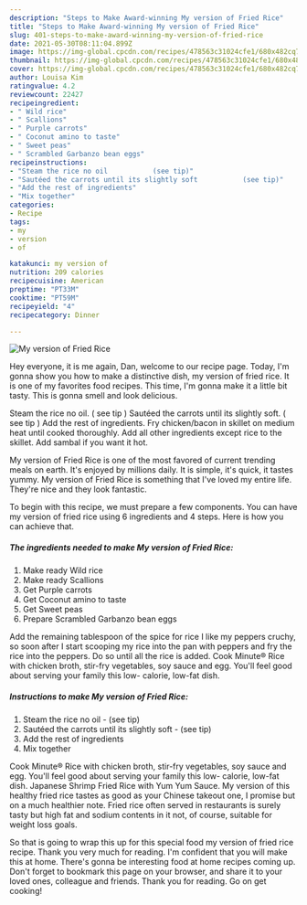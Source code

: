 ```yaml
---
description: "Steps to Make Award-winning My version of Fried Rice"
title: "Steps to Make Award-winning My version of Fried Rice"
slug: 401-steps-to-make-award-winning-my-version-of-fried-rice
date: 2021-05-30T08:11:04.899Z
image: https://img-global.cpcdn.com/recipes/478563c31024cfe1/680x482cq70/my-version-of-fried-rice-recipe-main-photo.jpg
thumbnail: https://img-global.cpcdn.com/recipes/478563c31024cfe1/680x482cq70/my-version-of-fried-rice-recipe-main-photo.jpg
cover: https://img-global.cpcdn.com/recipes/478563c31024cfe1/680x482cq70/my-version-of-fried-rice-recipe-main-photo.jpg
author: Louisa Kim
ratingvalue: 4.2
reviewcount: 22427
recipeingredient:
- " Wild rice"
- " Scallions"
- " Purple carrots"
- " Coconut amino to taste"
- " Sweet peas"
- " Scrambled Garbanzo bean eggs"
recipeinstructions:
- "Steam the rice no oil           (see tip)"
- "Sautéed the carrots until its slightly soft           (see tip)"
- "Add the rest of ingredients"
- "Mix together"
categories:
- Recipe
tags:
- my
- version
- of

katakunci: my version of 
nutrition: 209 calories
recipecuisine: American
preptime: "PT33M"
cooktime: "PT59M"
recipeyield: "4"
recipecategory: Dinner

---
```



![My version of Fried Rice](https://img-global.cpcdn.com/recipes/478563c31024cfe1/680x482cq70/my-version-of-fried-rice-recipe-main-photo.jpg)

Hey everyone, it is me again, Dan, welcome to our recipe page. Today, I'm gonna show you how to make a distinctive dish, my version of fried rice. It is one of my favorites food recipes. This time, I'm gonna make it a little bit tasty. This is gonna smell and look delicious.

Steam the rice no oil. ( see tip ) Sautéed the carrots until its slightly soft. ( see tip ) Add the rest of ingredients. Fry chicken/bacon in skillet on medium heat until cooked thoroughly. Add all other ingredients except rice to the skillet. Add sambal if you want it hot.

My version of Fried Rice is one of the most favored of current trending meals on earth. It's enjoyed by millions daily. It is simple, it's quick, it tastes yummy. My version of Fried Rice is something that I've loved my entire life. They're nice and they look fantastic.


To begin with this recipe, we must prepare a few components. You can have my version of fried rice using 6 ingredients and 4 steps. Here is how you can achieve that.

<!--inarticleads1-->

##### The ingredients needed to make My version of Fried Rice:

1. Make ready  Wild rice
1. Make ready  Scallions
1. Get  Purple carrots
1. Get  Coconut amino to taste
1. Get  Sweet peas
1. Prepare  Scrambled Garbanzo bean eggs


Add the remaining tablespoon of the spice for rice I like my peppers cruchy, so soon after I start scooping my rice into the pan with peppers and fry the rice into the peppers. Do so until all the rice is added. Cook Minute® Rice with chicken broth, stir-fry vegetables, soy sauce and egg. You&#39;ll feel good about serving your family this low- calorie, low-fat dish. 

<!--inarticleads2-->

##### Instructions to make My version of Fried Rice:

1. Steam the rice no oil -           (see tip)
1. Sautéed the carrots until its slightly soft -           (see tip)
1. Add the rest of ingredients
1. Mix together


Cook Minute® Rice with chicken broth, stir-fry vegetables, soy sauce and egg. You&#39;ll feel good about serving your family this low- calorie, low-fat dish. Japanese Shrimp Fried Rice with Yum Yum Sauce. My version of this healthy fried rice tastes as good as your Chinese takeout one, I promise but on a much healthier note. Fried rice often served in restaurants is surely tasty but high fat and sodium contents in it not, of course, suitable for weight loss goals. 

So that is going to wrap this up for this special food my version of fried rice recipe. Thank you very much for reading. I'm confident that you will make this at home. There's gonna be interesting food at home recipes coming up. Don't forget to bookmark this page on your browser, and share it to your loved ones, colleague and friends. Thank you for reading. Go on get cooking!
